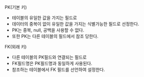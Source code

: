 PK(기본 키)
- 테이블의 유일한 값을 가지는 필드로
- 데이터의 중복이 없이 유일한 값을 가지는 식별가능한 필드로 선정한다.
- PK는 중복, null, 공백을 사용할 수 없다.
- 또한 PK는 다른 테이블의 필드에서 참조 당한다.

FK(외래 키)
- 다른 테이블의 PK필드와 연결되는 필드로
- FK필드명은 PK필드명과 동일하게 사용된다.
- 참조하는 테이블에서 FK 필드를 선언하여 설정한다.
